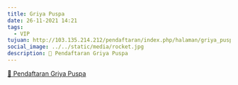 ```yaml
---
title: Griya Puspa
date: 26-11-2021 14:21
tags:
  - VIP
tujuan: http://103.135.214.212/pendaftaran/index.php/halaman/griya_puspa
social_image: ../../static/media/rocket.jpg
description: 🔗 Pendaftaran Griya Puspa
---
```

[🔗 Pendaftaran Griya Puspa](http://rsuppersahabatan.co.id/pendaftaran/index.php/halaman/griya_puspa)
